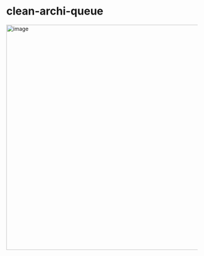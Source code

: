 # clean-archi-queue

<img width="1303" height="594" alt="image" src="https://github.com/user-attachments/assets/a318558c-5837-4514-be7b-f1a5525273e1" />
